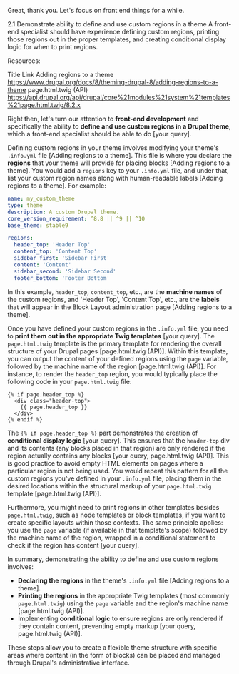 Great, thank you. Let's focus on front end things for a while.


2.1 Demonstrate ability to define and use custom regions in a theme
A front-end specialist should have experience defining custom regions, printing those regions out in the proper templates, and creating conditional display logic for when to print regions.


Resources:


Title	Link
Adding regions to a theme	 https://www.drupal.org/docs/8/theming-drupal-8/adding-regions-to-a-theme
page.html.twig (API) https://api.drupal.org/api/drupal/core%21modules%21system%21templates%21page.html.twig/8.2.x



Right then, let's turn our attention to **front-end development** and specifically the ability to **define and use custom regions in a Drupal theme**, which a front-end specialist should be able to do [your query].

Defining custom regions in your theme involves modifying your theme's `.info.yml` file [Adding regions to a theme]. This file is where you declare the **regions** that your theme will provide for placing blocks [Adding regions to a theme]. You would add a `regions` key to your `.info.yml` file, and under that, list your custom region names along with human-readable labels [Adding regions to a theme]. For example:

```yaml
name: my_custom_theme
type: theme
description: A custom Drupal theme.
core_version_requirement: ^8.8 || ^9 || ^10
base_theme: stable9

regions:
  header_top: 'Header Top'
  content_top: 'Content Top'
  sidebar_first: 'Sidebar First'
  content: 'Content'
  sidebar_second: 'Sidebar Second'
  footer_bottom: 'Footer Bottom'
```

In this example, `header_top`, `content_top`, etc., are the **machine names** of the custom regions, and 'Header Top', 'Content Top', etc., are the **labels** that will appear in the Block Layout administration page [Adding regions to a theme].

Once you have defined your custom regions in the `.info.yml` file, you need to **print them out in the appropriate Twig templates** [your query]. The `page.html.twig` template is the primary template for rendering the overall structure of your Drupal pages [page.html.twig (API)]. Within this template, you can output the content of your defined regions using the `page` variable, followed by the machine name of the region [page.html.twig (API)]. For instance, to render the `header_top` region, you would typically place the following code in your `page.html.twig` file:

```twig
{% if page.header_top %}
  <div class="header-top">
    {{ page.header_top }}
  </div>
{% endif %}
```

The `{% if page.header_top %}` part demonstrates the creation of **conditional display logic** [your query]. This ensures that the `header-top` div and its contents (any blocks placed in that region) are only rendered if the region actually contains any blocks [your query, page.html.twig (API)]. This is good practice to avoid empty HTML elements on pages where a particular region is not being used. You would repeat this pattern for all the custom regions you've defined in your `.info.yml` file, placing them in the desired locations within the structural markup of your `page.html.twig` template [page.html.twig (API)].

Furthermore, you might need to print regions in other templates besides `page.html.twig`, such as node templates or block templates, if you want to create specific layouts within those contexts. The same principle applies: you use the `page` variable (if available in that template's scope) followed by the machine name of the region, wrapped in a conditional statement to check if the region has content [your query].

In summary, demonstrating the ability to define and use custom regions involves:

*   **Declaring the regions** in the theme's `.info.yml` file [Adding regions to a theme].
*   **Printing the regions** in the appropriate Twig templates (most commonly `page.html.twig`) using the `page` variable and the region's machine name [page.html.twig (API)].
*   Implementing **conditional logic** to ensure regions are only rendered if they contain content, preventing empty markup [your query, page.html.twig (API)].

These steps allow you to create a flexible theme structure with specific areas where content (in the form of blocks) can be placed and managed through Drupal's administrative interface.

